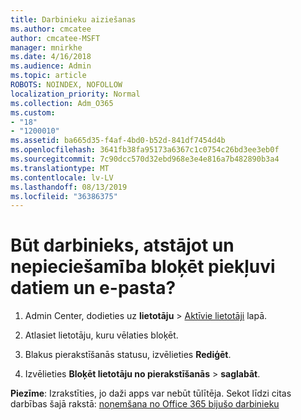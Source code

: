 ```yaml
---
title: Darbinieku aiziešanas
ms.author: cmcatee
author: cmcatee-MSFT
manager: mnirkhe
ms.date: 4/16/2018
ms.audience: Admin
ms.topic: article
ROBOTS: NOINDEX, NOFOLLOW
localization_priority: Normal
ms.collection: Adm_O365
ms.custom:
- "18"
- "1200010"
ms.assetid: ba665d35-f4af-4bd0-b52d-841df7454d4b
ms.openlocfilehash: 3641fb38fa95173a6367c1c0754c26bd3ee3eb0f
ms.sourcegitcommit: 7c90dcc570d32ebd968e3e4e816a7b482890b3a4
ms.translationtype: MT
ms.contentlocale: lv-LV
ms.lasthandoff: 08/13/2019
ms.locfileid: "36386375"
---
```

# <a name="have-an-employee-leaving-and-need-to-block-access-to-data-and-email"></a>Būt darbinieks, atstājot un nepieciešamība bloķēt piekļuvi datiem un e-pasta?
  
1. Admin Center, dodieties uz **lietotāju** \> [Aktīvie lietotāji](https://go.microsoft.com/fwlink/p/?linkid=834822) lapā.

2. Atlasiet lietotāju, kuru vēlaties bloķēt.

3. Blakus pierakstīšanās statusu, izvēlieties **Rediģēt**.

4. Izvēlieties **Bloķēt lietotāju no pierakstīšanās** \> **saglabāt**.

**Piezīme**: Izrakstīties, jo daži apps var nebūt tūlītēja. Sekot līdzi citas darbības šajā rakstā: [noņemšana no Office 365 bijušo darbinieku](https://docs.microsoft.com/en-us/office365/admin/add-users/remove-former-employee)